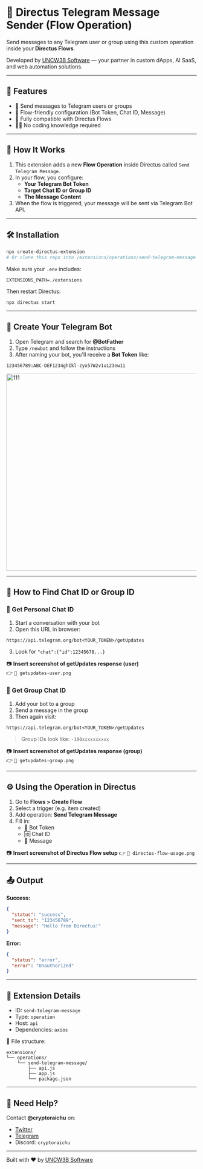 # 📩 Directus Telegram Message Sender (Flow Operation)

Send messages to any Telegram user or group using this custom operation inside your **Directus Flows**.

Developed by [UNCW3B Software](https://uncw3b.com) — your partner in custom dApps, AI SaaS, and web automation solutions.

---

## 🚀 Features

- 📡 Send messages to Telegram users or groups
- 🔧 Flow-friendly configuration (Bot Token, Chat ID, Message)
- 🧩 Fully compatible with Directus Flows
- 👨‍💻 No coding knowledge required

---

## 🧠 How It Works

1. This extension adds a new **Flow Operation** inside Directus called `Send Telegram Message`.
2. In your flow, you configure:
   - **Your Telegram Bot Token**
   - **Target Chat ID or Group ID**
   - **The Message Content**
3. When the flow is triggered, your message will be sent via Telegram Bot API.

---

## 🛠️ Installation

```bash
npx create-directus-extension
# Or clone this repo into /extensions/operations/send-telegram-message
```

Make sure your `.env` includes:

```env
EXTENSIONS_PATH=./extensions
```

Then restart Directus:

```bash
npx directus start
```

---

## 🔐 Create Your Telegram Bot

1. Open Telegram and search for **@BotFather**
2. Type `/newbot` and follow the instructions
3. After naming your bot, you'll receive a **Bot Token** like:

```
123456789:ABC-DEF1234ghIkl-zyx57W2v1u123ew11
```
<img width="521" alt="111" src="https://github.com/user-attachments/assets/5e0b728c-09f5-4c3e-97f7-e45edce4feef" />

---

## 👥 How to Find Chat ID or Group ID

### 🔸 Get Personal Chat ID

1. Start a conversation with your bot
2. Open this URL in browser:

```
https://api.telegram.org/bot<YOUR_TOKEN>/getUpdates
```

3. Look for `"chat":{"id":12345678...}`

📷 **Insert screenshot of getUpdates response (user)**  
👉 `📸 getupdates-user.png`

### 🔸 Get Group Chat ID

1. Add your bot to a group
2. Send a message in the group
3. Then again visit:

```
https://api.telegram.org/bot<YOUR_TOKEN>/getUpdates
```

> Group IDs look like: `-100xxxxxxxxxx`

📷 **Insert screenshot of getUpdates response (group)**  
👉 `📸 getupdates-group.png`

---

## ⚙️ Using the Operation in Directus

1. Go to **Flows > Create Flow**
2. Select a trigger (e.g. item created)
3. Add operation: **Send Telegram Message**
4. Fill in:
   - 🔐 Bot Token
   - 🆔 Chat ID
   - 💬 Message

📷 **Insert screenshot of Directus Flow setup**
👉 `📸 directus-flow-usage.png`

---

## 📤 Output

**Success:**

```json
{
  "status": "success",
  "sent_to": "123456789",
  "message": "Hello from Directus!"
}
```

**Error:**

```json
{
  "status": "error",
  "error": "Unauthorized"
}
```

---

## 🧩 Extension Details

- ID: `send-telegram-message`
- Type: `operation`
- Host: `api`
- Dependencies: `axios`

📁 File structure:

```
extensions/
└── operations/
    └── send-telegram-message/
        ├── api.js
        ├── app.js
        └── package.json
```

---

## 🤝 Need Help?

Contact **@cryptoraichu** on:

- [Twitter](https://twitter.com/cryptoraichu)
- [Telegram](https://t.me/cryptoraichu)
- Discord: `cryptoraichu`

---

Built with ❤️ by [UNCW3B Software](https://uncw3b.com)
